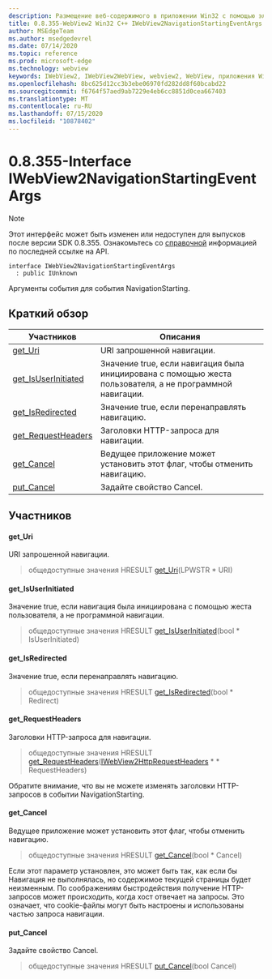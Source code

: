 ```yaml
---
description: Размещение веб-содержимого в приложении Win32 с помощью элемента управления Microsoft Edge WebView2
title: 0.8.355-WebView2 Win32 C++ IWebView2NavigationStartingEventArgs
author: MSEdgeTeam
ms.author: msedgedevrel
ms.date: 07/14/2020
ms.topic: reference
ms.prod: microsoft-edge
ms.technology: webview
keywords: IWebView2, IWebView2WebView, webview2, WebView, приложения Win32, Win32, EDGE
ms.openlocfilehash: 8bc625d12cc3b3ebe06970fd282dd8f60bcabd22
ms.sourcegitcommit: f6764f57aed9ab7229e4eb6cc8851d0cea667403
ms.translationtype: MT
ms.contentlocale: ru-RU
ms.lasthandoff: 07/15/2020
ms.locfileid: "10878402"
---
```

# 0.8.355-Interface IWebView2NavigationStartingEventArgs 

> [!NOTE]
> Этот интерфейс может быть изменен или недоступен для выпусков после версии SDK 0.8.355. Ознакомьтесь со [справочной](../../../webview2-api-reference.md) информацией по последней ссылке на API.

```
interface IWebView2NavigationStartingEventArgs
  : public IUnknown
```

Аргументы события для события NavigationStarting.

## Краткий обзор

 Участников                        | Описания
--------------------------------|---------------------------------------------
[get_Uri](#get_uri) | URI запрошенной навигации.
[get_IsUserInitiated](#get_isuserinitiated) | Значение true, если навигация была инициирована с помощью жеста пользователя, а не программной навигации.
[get_IsRedirected](#get_isredirected) | Значение true, если перенаправлять навигацию.
[get_RequestHeaders](#get_requestheaders) | Заголовки HTTP-запроса для навигации.
[get_Cancel](#get_cancel) | Ведущее приложение может установить этот флаг, чтобы отменить навигацию.
[put_Cancel](#put_cancel) | Задайте свойство Cancel.

## Участников

#### get_Uri 

URI запрошенной навигации.

> общедоступные значения HRESULT [get_Uri](#get_uri)(LPWSTR * URI)

#### get_IsUserInitiated 

Значение true, если навигация была инициирована с помощью жеста пользователя, а не программной навигации.

> общедоступные значения HRESULT [get_IsUserInitiated](#get_isuserinitiated)(bool * IsUserInitiated)

#### get_IsRedirected 

Значение true, если перенаправлять навигацию.

> общедоступные значения HRESULT [get_IsRedirected](#get_isredirected)(bool * Redirect)

#### get_RequestHeaders 

Заголовки HTTP-запроса для навигации.

> общедоступные значения HRESULT [get_RequestHeaders](#get_requestheaders)([IWebView2HttpRequestHeaders](IWebView2HttpRequestHeaders.md) * * RequestHeaders)

Обратите внимание, что вы не можете изменять заголовки HTTP-запросов в событии NavigationStarting.

#### get_Cancel 

Ведущее приложение может установить этот флаг, чтобы отменить навигацию.

> общедоступные значения HRESULT [get_Cancel](#get_cancel)(bool * Cancel)

Если этот параметр установлен, это может быть так, как если бы Навигация не выполнялась, но содержимое текущей страницы будет неизменным. По соображениям быстродействия получение HTTP-запросов может происходить, когда хост отвечает на запросы. Это означает, что cookie-файлы могут быть настроены и использованы частью запроса навигации.

#### put_Cancel 

Задайте свойство Cancel.

> общедоступные значения HRESULT [put_Cancel](#put_cancel)(bool Cancel)

